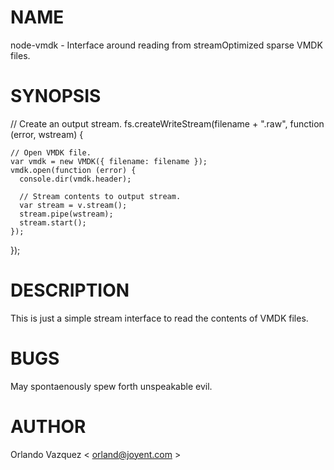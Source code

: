 # NAME

node-vmdk - Interface around reading from streamOptimized sparse VMDK files.

# SYNOPSIS

  // Create an output stream.
  fs.createWriteStream(filename + ".raw", function (error, wstream) {
    
    // Open VMDK file.
    var vmdk = new VMDK({ filename: filename });
    vmdk.open(function (error) {
      console.dir(vmdk.header);
      
      // Stream contents to output stream.
      var stream = v.stream();
      stream.pipe(wstream);
      stream.start();
    });
  });

# DESCRIPTION

This is just a simple stream interface to read the contents of VMDK files.

# BUGS

May spontaenously spew forth unspeakable evil.

# AUTHOR

Orlando Vazquez < orland@joyent.com >
